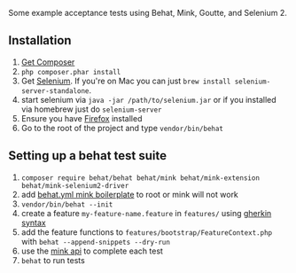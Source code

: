 Some example acceptance tests using Behat, Mink, Goutte, and Selenium 2.

## Installation

1. [Get Composer](http://getcomposer.org)
2. `php composer.phar install`
3. Get [Selenium](http://www.seleniumhq.org/). If you're on Mac you can just `brew install selenium-server-standalone`.
4. start selenium via `java -jar /path/to/selenium.jar` or if you installed via homebrew just do `selenium-server`
5. Ensure you have [Firefox](http://getfirefox.org) installed
6. Go to the root of the project and type `vendor/bin/behat`

## Setting up a behat test suite
1. `composer require behat/behat behat/mink behat/mink-extension behat/mink-selenium2-driver`
2. add [behat.yml mink boilerplate](https://github.com/mikedfunk/behattest/blob/master/behat.yml) to root or mink will not work
3. `vendor/bin/behat --init`
4. create a feature `my-feature-name.feature` in `features/` using [gherkin syntax](http://docs.behat.org/en/latest/guides/1.gherkin.html)
5. add the feature functions to `features/bootstrap/FeatureContext.php` with `behat --append-snippets --dry-run`
6. use the [mink api](http://mink.behat.org/en/latest/guides/session.html) to complete each test
7. `behat` to run tests
